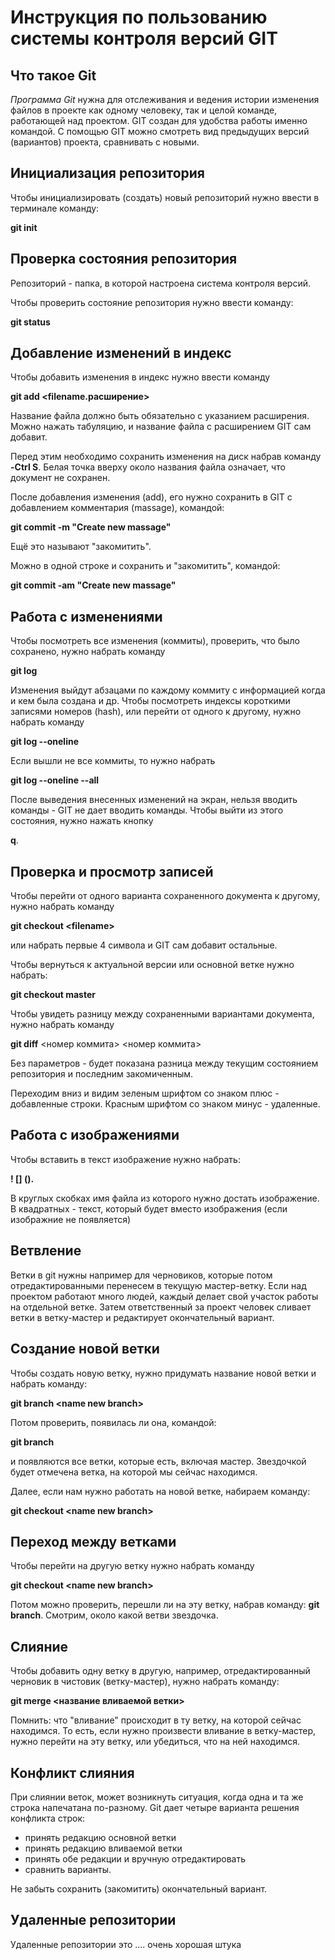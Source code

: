# **Инструкция по пользованию системы контроля версий GIT**

## Что такое Git

*Программа Git* нужна для отслеживания и ведения истории изменения файлов в проекте как одному человеку, так и целой команде, работающей над проектом. GIT создан для удобства работы именно командой.  С помощью GIT можно смотреть вид предыдущих версий (вариантов) проекта, сравнивать с новыми. 

## Инициализация репозитория

Чтобы инициализировать (создать) новый репозиторий нужно ввести в терминале команду:

**git init**

## Проверка состояния репозитория

Репозиторий - папка, в которой настроена система контроля версий. 

Чтобы проверить состояние репозитория нужно ввести команду:

**git status**

## Добавление изменений в индекс

Чтобы добавить изменения в индекс нужно ввести команду

**git add \<filename.расширение>**

Название файла должно быть обязательно с указанием расширения. Можно нажать табуляцию, и название файла с расширением GIT сам добавит.

Перед этим необходимо сохранить изменения на диск набрав команду **-Ctrl S**. 
Белая точка вверху около названия файла означает, что документ не сохранен. 


После добавления изменения (add), его нужно сохранить в GIT с добавлением комментария (massage), командой:

**git commit -m "Create new massage"** 

Ещё это называют "закомитить".

Можно в одной строке и сохранить и "закомитить", командой:

**git commit -am "Create new massage"**

## Работа с изменениями
Чтобы посмотреть все изменения (коммиты), проверить, что было сохранено, нужно набрать команду

**git log**

Изменения выйдут абзацами по каждому коммиту с информацией когда и кем была создана и др. Чтобы посмотреть индексы короткими записями номеров (hash), или перейти от одного к другому, нужно набрать команду

**git log --oneline**

Ecли вышли не все коммиты, то нужно набрать 

**git log --oneline --all**

После выведения внесенных изменений на экран, нельзя вводить команды - GIT не дает вводить команды. Чтобы выйти из этого состояния, нужно нажать кнопку 

**q**.


## Проверка и просмотр записей
Чтобы перейти от одного варианта сохраненного документа к другому, нужно набрать команду

**git checkout \<filename>**

или набрать первые 4 символа и GIT сам добавит остальные.

Чтобы вернуться к актуальной версии или основной ветке нужно набрать:

**git checkout master**

Чтобы увидеть разницу между сохраненными вариантами документа, нужно набрать команду

**git diff** <номер коммита> <номер коммита>

Без параметров - будет показана разница между текущим состоянием репозитория и последним закомиченным. 

Переходим вниз и видим зеленым шрифтом со знаком плюс - добавленные строки. Красным шрифтом со знаком минус - удаленные. 

## Работа с изображениями

Чтобы вставить в текст изображение нужно набрать:  

 **! [] ().**

В круглых скобках имя файла из которого нужно достать изображение. В квадратных - текст, который будет вместо изображения (если изображние не появляется)

## Ветвление

Ветки в git нужны например для черновиков, которые потом отредактированными перенесем в текущую мастер-ветку. Если над проектом работают много людей, каждый делает свой участок работы на отдельной ветке. Затем ответственный за проект человек сливает ветки в ветку-мастер и редактирует окончательный вариант.   


## Создание новой ветки
Чтобы создать новую ветку, нужно придумать название новой ветки и набрать команду:

**git branch \<name new branch>**

Потом проверить, появилась ли она, командой:

**git branch**

и появляются все ветки, которые есть, включая мастер. Звездочкой будет отмечена ветка, на которой мы сейчас находимся.

Далее, если нам нужно работать на новой ветке, набираем команду:

**git checkout \<name new branch>**


## Переход между ветками

Чтобы перейти на другую ветку нужно набрать команду 

**git checkout \<name new branch>**

Потом можно проверить, перешли ли на эту ветку, набрав команду: **git branch**. Смотрим, около какой ветви звездочка.

## Слияние

Чтобы добавить одну ветку в другую, например, отредактированный черновик в чистовик (ветку-мастер), нужно набрать команду:

**git merge <название вливаемой ветки>**

Помнить: что "вливание" происходит в ту ветку, на которой сейчас находимся. То есть, если нужно произвести вливание в ветку-мастер, нужно перейти на эту ветку, или убедиться, что на ней находимся. 

## Конфликт слияния

При слиянии веток, может возникнуть ситуация, когда одна и та же строка напечатана по-разному. Git дает четыре варианта решения конфликта строк:
- принять редакцию основной ветки
- принять редакцию вливаемой ветки
- принять обе редакции и вручную отредактировать
- сравнить варианты. 

Не забыть сохранить (закомитить) окончательный вариант.  


## Удаленные репозитории

Удаленные репозитории это .... очень хорошая штука
